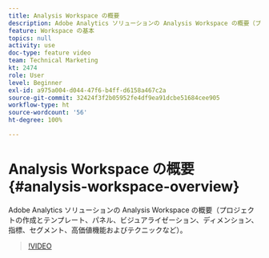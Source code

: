 ```yaml
---
title: Analysis Workspace の概要
description: Adobe Analytics ソリューションの Analysis Workspace の概要（プロジェクトの作成とテンプレート、パネル、ビジュアライゼーション、ディメンション、指標、セグメント、高価値機能およびテクニックなど）。
feature: Workspace の基本
topics: null
activity: use
doc-type: feature video
team: Technical Marketing
kt: 2474
role: User
level: Beginner
exl-id: a975a004-d044-47f6-b4ff-d6158a467c2a
source-git-commit: 32424f3f2b05952fe4df9ea91dcbe51684cee905
workflow-type: ht
source-wordcount: '56'
ht-degree: 100%

---
```


# Analysis Workspace の概要 {#analysis-workspace-overview}

Adobe Analytics ソリューションの Analysis Workspace の概要（プロジェクトの作成とテンプレート、パネル、ビジュアライゼーション、ディメンション、指標、セグメント、高価値機能およびテクニックなど）。

>[!VIDEO](https://video.tv.adobe.com/v/26266/?quality=12)
